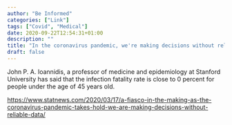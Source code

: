 ```yaml
---
author: "Be Informed"
categories: ["Link"]
tags: ["Covid", "Medical"]
date: 2020-09-22T12:54:31+01:00
description: ""
title: "In the coronavirus pandemic, we're making decisions without reliable data"
draft: false
---
```


John P. A. Ioannidis, a professor of medicine and epidemiology at Stanford University has said that the infection fatality rate is close to 0 percent for people under the age of 45 years old.

https://www.statnews.com/2020/03/17/a-fiasco-in-the-making-as-the-coronavirus-pandemic-takes-hold-we-are-making-decisions-without-reliable-data/
